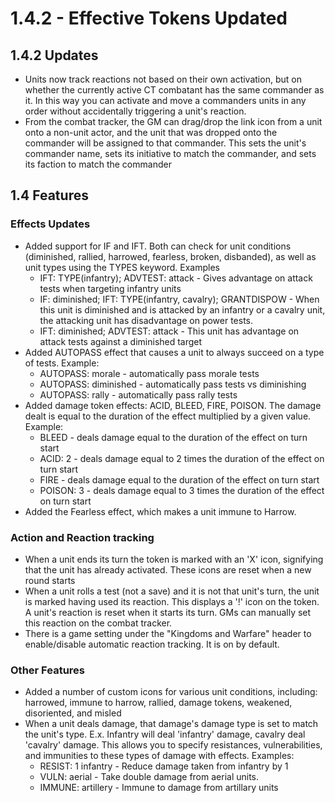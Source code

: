 # 1.4.2 - Effective Tokens Updated

## 1.4.2 Updates

* Units now track reactions not based on their own activation, but on whether the currently active CT combatant has the same commander as it. In this way you can activate and move a commanders units in any order without accidentally triggering a unit's reaction.
* From the combat tracker, the GM can drag/drop the link icon from a unit onto a non-unit actor, and the unit that was dropped onto the commander will be assigned to that commander. This sets the unit's commander name, sets its initiative to match the commander, and sets its faction to match the commander

## 1.4 Features

### Effects Updates

* Added support for IF and IFT. Both can check for unit conditions (diminished, rallied, harrowed, fearless, broken, disbanded), as well as unit types using the TYPES keyword. Examples
  * IFT: TYPE(infantry); ADVTEST: attack - Gives advantage on attack tests when targeting infantry units
  * IF: diminished; IFT: TYPE(infantry, cavalry); GRANTDISPOW - When this unit is diminished and is attacked by an infantry or a cavalry unit, the attacking unit has disadvantage on power tests.
  * IFT: diminished; ADVTEST: attack - This unit has advantage on attack tests against a diminished target
* Added AUTOPASS effect that causes a unit to always succeed on a type of tests. Example:
  * AUTOPASS: morale - automatically pass morale tests
  * AUTOPASS: diminished - automatically pass tests vs diminishing
  * AUTOPASS: rally - automatically pass rally tests
* Added damage token effects: ACID, BLEED, FIRE, POISON. The damage dealt is equal to the duration of the effect multiplied by a given value. Example:
  * BLEED - deals damage equal to the duration of the effect on turn start
  * ACID: 2 - deals damage equal to 2 times the duration of the effect on turn start
  * FIRE - deals damage equal to the duration of the effect on turn start
  * POISON: 3 - deals damage equal to 3 times the duration of the effect on turn start
* Added the Fearless effect, which makes a unit immune to Harrow.

### Action and Reaction tracking

* When a unit ends its turn the token is marked with an 'X' icon, signifying that the unit has already activated. These icons are reset when a new round starts
* When a unit rolls a test (not a save) and it is not that unit's turn, the unit is marked having used its reaction. This displays a '!' icon on the token. A unit's reaction is reset when it starts its turn. GMs can manually set this reaction on the combat tracker.
* There is a game setting under the "Kingdoms and Warfare" header to enable/disable automatic reaction tracking. It is on by default.

### Other Features

* Added a number of custom icons for various unit conditions, including: harrowed, immune to harrow, rallied, damage tokens, weakened, disoriented, and misled
* When a unit deals damage, that damage's damage type is set to match the unit's type. E.x. Infantry will deal 'infantry' damage, cavalry deal 'cavalry' damage. This allows you to specify resistances, vulnerabilities, and immunities to these types of damage with effects. Examples:
  * RESIST: 1 infantry - Reduce damage taken from infantry by 1
  * VULN: aerial - Take double damage from aerial units.
  * IMMUNE: artillery - Immune to damage from artillary units
  